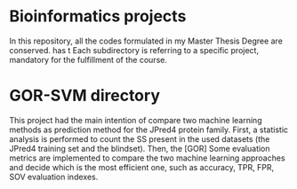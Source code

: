 # Bioinformatics projects
In this repository, all the codes formulated in my Master Thesis Degree are conserved.  has t
Each subdirectory is referring to a specific project, mandatory for the fulfillment of the course. 

# GOR-SVM directory
This project had the main intention of compare two machine learning methods as prediction method for the JPred4 protein family. 
First, a statistic analysis is performed to count the SS present in the used datasets (the JPred4 training set and the blindset).
Then, the [GOR]
Some evaluation metrics are implemented to compare the two machine learning approaches and decide which is the most efficient one, such as accuracy, TPR, FPR, SOV evaluation indexes. 
